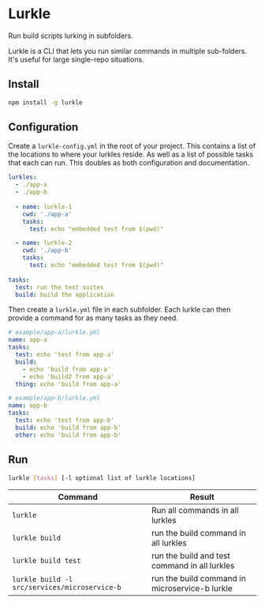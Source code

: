 # Lurkle
Run build scripts lurking in subfolders.

Lurkle is a CLI that lets you run similar commands in multiple sub-folders. It's useful for large single-repo situations. 

## Install 
```bash
npm install -g lurkle
```

## Configuration

Create a `lurkle-config.yml` in the root of your project. This contains a list of the locations to where your lurkles reside. As well as a list of possible tasks that each can run. This doubles as both configuration and documentation. 

```yml
lurkles:
  - ./app-a
  - ./app-b
  
  - name: lurkle-1
    cwd: './app-a'
    tasks:
      test: echo "embedded test from $(pwd)"

  - name: lurkle-2
    cwd: './app-b'
    tasks:
      test: echo "embedded test from $(pwd)"
  
tasks:
  test: run the test suites
  build: build the application

```

Then create a `lurkle.yml` file in each subfolder. Each lurkle can then provide a command for as many tasks as they need.

```yml
# example/app-a/lurkle.yml
name: app-a
tasks:
  test: echo 'test from app-a'
  build: 
    - echo 'build from app-a'
    - echo 'build2 from app-a'
  thing: echo 'build from app-a'

# example/app-b/lurkle.yml
name: app-b
tasks:
  test: echo 'test from app-b'
  build: echo 'build from app-b'
  other: echo 'build from app-b'

```

## Run
```sh
lurkle [tasks] [-l optional list of lurkle locations]
```

| Command                                      | Result                                         |
|----------------------------------------------|------------------------------------------------|
|`lurkle`                                      | Run all commands in all lurkles                |
|`lurkle build`                                | run the build command in all lurkles           |
|`lurkle build test`                           | run the build and test command in all lurkles  |
|`lurkle build -l src/services/microservice-b` | run the build command in microservice-b lurkle |



